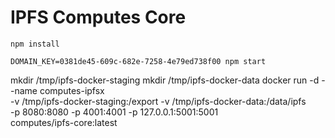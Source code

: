 # IPFS Computes Core

````
npm install

DOMAIN_KEY=0381de45-609c-682e-7258-4e79ed738f00 npm start

````

mkdir /tmp/ipfs-docker-staging
mkdir /tmp/ipfs-docker-data
docker run -d --name computes-ipfsx \
  -v /tmp/ipfs-docker-staging:/export -v /tmp/ipfs-docker-data:/data/ipfs \
  -p 8080:8080 -p 4001:4001 -p 127.0.0.1:5001:5001 \
  computes/ipfs-core:latest
